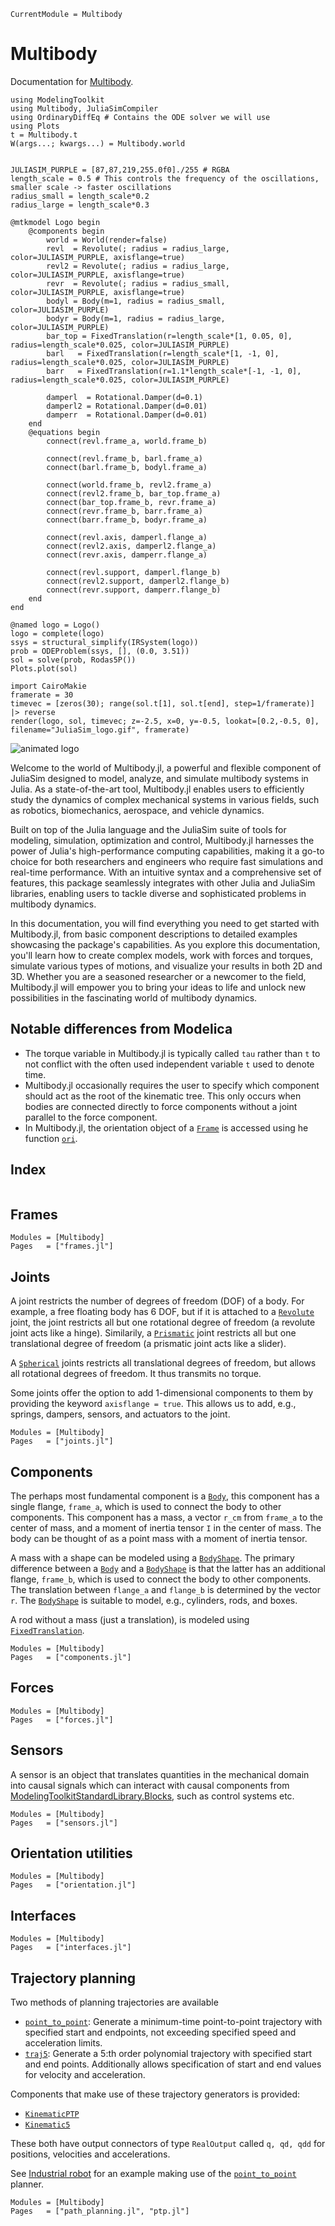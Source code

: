 ```@meta
CurrentModule = Multibody
```

# Multibody

Documentation for [Multibody](https://github.com/JuliaComputing/Multibody.jl).

```@setup logo
using ModelingToolkit
using Multibody, JuliaSimCompiler
using OrdinaryDiffEq # Contains the ODE solver we will use
using Plots
t = Multibody.t
W(args...; kwargs...) = Multibody.world


JULIASIM_PURPLE = [87,87,219,255.0f0]./255 # RGBA
length_scale = 0.5 # This controls the frequency of the oscillations, smaller scale -> faster oscillations
radius_small = length_scale*0.2
radius_large = length_scale*0.3

@mtkmodel Logo begin
    @components begin
        world = World(render=false)
        revl  = Revolute(; radius = radius_large, color=JULIASIM_PURPLE, axisflange=true)
        revl2 = Revolute(; radius = radius_large, color=JULIASIM_PURPLE, axisflange=true)
        revr  = Revolute(; radius = radius_small, color=JULIASIM_PURPLE, axisflange=true)
        bodyl = Body(m=1, radius = radius_small, color=JULIASIM_PURPLE)
        bodyr = Body(m=1, radius = radius_large, color=JULIASIM_PURPLE)
        bar_top = FixedTranslation(r=length_scale*[1, 0.05, 0], radius=length_scale*0.025, color=JULIASIM_PURPLE)
        barl   = FixedTranslation(r=length_scale*[1, -1, 0], radius=length_scale*0.025, color=JULIASIM_PURPLE)
        barr   = FixedTranslation(r=1.1*length_scale*[-1, -1, 0], radius=length_scale*0.025, color=JULIASIM_PURPLE)

        damperl  = Rotational.Damper(d=0.1)
        damperl2 = Rotational.Damper(d=0.01)
        damperr  = Rotational.Damper(d=0.01)
    end
    @equations begin
        connect(revl.frame_a, world.frame_b)

        connect(revl.frame_b, barl.frame_a)
        connect(barl.frame_b, bodyl.frame_a)

        connect(world.frame_b, revl2.frame_a)
        connect(revl2.frame_b, bar_top.frame_a)
        connect(bar_top.frame_b, revr.frame_a)
        connect(revr.frame_b, barr.frame_a)
        connect(barr.frame_b, bodyr.frame_a)

        connect(revl.axis, damperl.flange_a)
        connect(revl2.axis, damperl2.flange_a)
        connect(revr.axis, damperr.flange_a)

        connect(revl.support, damperl.flange_b)
        connect(revl2.support, damperl2.flange_b)
        connect(revr.support, damperr.flange_b)
    end
end

@named logo = Logo()
logo = complete(logo)
ssys = structural_simplify(IRSystem(logo))
prob = ODEProblem(ssys, [], (0.0, 3.51))
sol = solve(prob, Rodas5P())
Plots.plot(sol)

import CairoMakie
framerate = 30
timevec = [zeros(30); range(sol.t[1], sol.t[end], step=1/framerate)] |> reverse
render(logo, sol, timevec; z=-2.5, x=0, y=-0.5, lookat=[0.2,-0.5, 0], filename="JuliaSim_logo.gif", framerate)
```
![animated logo](JuliaSim_logo.gif)


Welcome to the world of Multibody.jl, a powerful and flexible component of JuliaSim designed to model, analyze, and simulate multibody systems in Julia. As a state-of-the-art tool, Multibody.jl enables users to efficiently study the dynamics of complex mechanical systems in various fields, such as robotics, biomechanics, aerospace, and vehicle dynamics.

Built on top of the Julia language and the JuliaSim suite of tools for modeling, simulation, optimization and control, Multibody.jl harnesses the power of Julia's high-performance computing capabilities, making it a go-to choice for both researchers and engineers who require fast simulations and real-time performance. With an intuitive syntax and a comprehensive set of features, this package seamlessly integrates with other Julia and JuliaSim libraries, enabling users to tackle diverse and sophisticated problems in multibody dynamics.

In this documentation, you will find everything you need to get started with Multibody.jl, from basic component descriptions to detailed examples showcasing the package's capabilities. As you explore this documentation, you'll learn how to create complex models, work with forces and torques, simulate various types of motions, and visualize your results in both 2D and 3D. Whether you are a seasoned researcher or a newcomer to the field, Multibody.jl will empower you to bring your ideas to life and unlock new possibilities in the fascinating world of multibody dynamics.




## Notable differences from Modelica

- The torque variable in Multibody.jl is typically called `tau` rather than `t` to not conflict with the often used independent variable `t` used to denote time.
- Multibody.jl occasionally requires the user to specify which component should act as the root of the kinematic tree. This only occurs when bodies are connected directly to force components without a joint parallel to the force component.
- In Multibody.jl, the orientation object of a [`Frame`](@ref) is accessed using he function [`ori`](@ref).



## Index
```@index
```


## Frames
```@autodocs
Modules = [Multibody]
Pages   = ["frames.jl"]
```

## Joints

A joint restricts the number of degrees of freedom (DOF) of a body. For example, a free floating body has 6 DOF, but if it is attached to a [`Revolute`](@ref) joint, the joint restricts all but one rotational degree of freedom (a revolute joint acts like a hinge). Similarily, a [`Prismatic`](@ref) joint restricts all but one translational degree of freedom (a prismatic joint acts like a slider).

A [`Spherical`](@ref) joints restricts all translational degrees of freedom, but allows all rotational degrees of freedom. It thus transmits no torque.

Some joints offer the option to add 1-dimensional components to them by providing the keyword `axisflange = true`. This allows us to add, e.g., springs, dampers, sensors, and actuators to the joint.

```@autodocs
Modules = [Multibody]
Pages   = ["joints.jl"]
```

## Components

The perhaps most fundamental component is a [`Body`](@ref), this component has a single flange, `frame_a`, which is used to connect the body to other components. This component has a mass, a vector `r_cm` from `frame_a` to the center of mass, and a moment of inertia tensor `I` in the center of mass. The body can be thought of as a point mass with a moment of inertia tensor.

A mass with a shape can be modeled using a [`BodyShape`](@ref). The primary difference between a [`Body`](@ref) and a [`BodyShape`](@ref) is that the latter has an additional flange, `frame_b`, which is used to connect the body to other components. The translation between `flange_a` and `flange_b` is determined by the vector `r`. The [`BodyShape`](@ref) is suitable to model, e.g., cylinders, rods, and boxes.

A rod without a mass (just a translation), is modeled using [`FixedTranslation`](@ref).




```@autodocs
Modules = [Multibody]
Pages   = ["components.jl"]
```

## Forces
```@autodocs
Modules = [Multibody]
Pages   = ["forces.jl"]
```

## Sensors
A sensor is an object that translates quantities in the mechanical domain into causal signals which can interact with causal components from [ModelingToolkitStandardLibrary.Blocks](https://docs.sciml.ai/ModelingToolkitStandardLibrary/stable/API/blocks/), such as control systems etc.

```@autodocs
Modules = [Multibody]
Pages   = ["sensors.jl"]
```

## Orientation utilities
```@autodocs
Modules = [Multibody]
Pages   = ["orientation.jl"]
```

## Interfaces
```@autodocs
Modules = [Multibody]
Pages   = ["interfaces.jl"]
```

## Trajectory planning
Two methods of planning trajectories are available
- [`point_to_point`](@ref): Generate a minimum-time point-to-point trajectory with specified start and endpoints, not exceeding specified speed and acceleration limits.
- [`traj5`](@ref): Generate a 5:th order polynomial trajectory with specified start and end points. Additionally allows specification of start and end values for velocity and acceleration.

Components that make use of these trajectory generators is provided:
- [`KinematicPTP`](@ref)
- [`Kinematic5`](@ref)

These both have output connectors of type `RealOutput` called `q, qd, qdd` for positions, velocities and accelerations.

See [Industrial robot](@ref) for an example making use of the [`point_to_point`](@ref) planner.

```@autodocs
Modules = [Multibody]
Pages   = ["path_planning.jl", "ptp.jl"]
```
